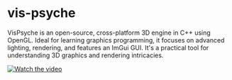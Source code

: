 # vis-psyche
VisPsyche is an open-source, cross-platform 3D engine in C++ using OpenGL. Ideal for learning graphics programming, it focuses on advanced lighting, rendering, and features an ImGui GUI. It's a practical tool for understanding 3D graphics and rendering intricacies.

[![Watch the video](https://img.youtube.com/vi/wT-zhRRVO_k/maxresdefault.jpg)](https://youtu.be/wT-zhRRVO_k)
